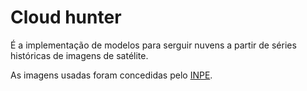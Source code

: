 Cloud hunter
===========

É a implementação de modelos para serguir nuvens a partir de séries históricas de imagens de satélite.

As imagens usadas foram concedidas pelo [INPE](http://www.inpe.br "Instituto Nacional de Pesquisas espacial").
